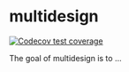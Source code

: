 
<!-- README.md is generated from README.Rmd. Please edit that file -->

# multidesign

<!-- badges: start -->

[![Codecov test
coverage](https://codecov.io/gh/bbuchsbaum/multidesign/branch/master/graph/badge.svg)](https://codecov.io/gh/bbuchsbaum/multidesign?branch=master)
<!-- badges: end -->

The goal of multidesign is to …

